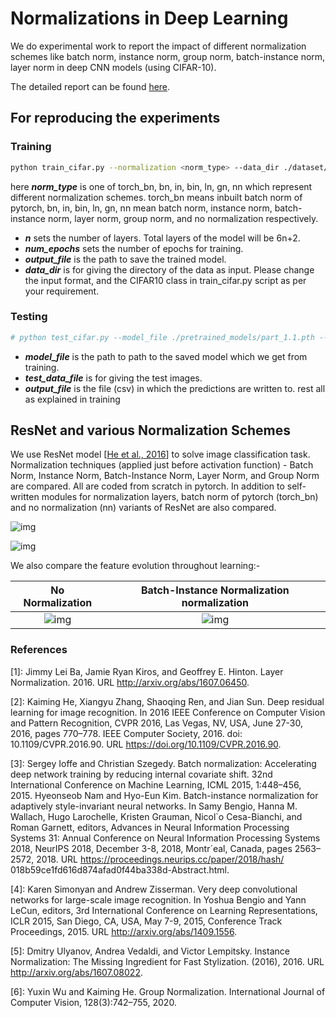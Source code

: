 # Normalizations in Deep Learning

We do experimental work to report the impact of different normalization schemes like batch norm, instance norm, group norm, batch-instance norm, layer norm in deep CNN models (using CIFAR-10).

The detailed report can be found [here](https://github.com/HarmanDotpy/Normalizations-in-Deep-Learning/blob/main/Normalizations_report.pdf). 

## For reproducing the experiments
### Training
```bash
python train_cifar.py --normalization <norm_type> --data_dir ./dataset/cifar-10-batches-py --output_file ./saving_results/1.1.pth --n 2 --num_epochs 2
```
here ***norm_type*** is one of torch_bn, bn, in, bin, ln, gn, nn which represent different normalization schemes. torch_bn means inbuilt batch norm of pytorch, bn, in, bin, ln, gn, nn mean batch norm, instance norm, batch-instance norm, layer norm, group norm, and no normalization respectively.

- ***n*** sets the number of layers. Total layers of the model will be 6n+2.
- ***num_epochs*** sets the number of epochs for training.
- ***output_file*** is the path to save the trained model.
- ***data_dir*** is for giving the directory of the data as input. Please change the input format, and the CIFAR10 class in train_cifar.py script as per your requirement.

### Testing
```bash
# python test_cifar.py --model_file ./pretrained_models/part_1.1.pth --normalization <norm_type> --n 2 --test_data_file ./sample_test_data/cifar_test.csv --output_file ./saving_results/1.1_test_out.csv
```
- ***model_file*** is the path to path to the saved model which we get from training.
- ***test_data_file*** is for giving the test images.
- ***output_file*** is the file (csv) in which the predictions are written to.
rest all as explained in training



## ResNet and various Normalization Schemes

We use ResNet model [[He et al., 2016](https://arxiv.org/abs/1512.03385)] to solve image classification task. Normalization techniques (applied just before activation function) - Batch Norm, Instance Norm, Batch-Instance Norm, Layer Norm, and Group Norm are compared. 
All are coded from scratch in pytorch. In addition to self-written modules for normalization layers, batch norm of pytorch (torch_bn) and no normalization (nn) variants of ResNet are also compared. 



![img](https://lh3.googleusercontent.com/ojhv6r8p3G8tnAMOtiII-4heIE2UL57OIfJLVYyw6Q5LVNmuugUrJmY1MoNCVmAJVRWMKkGe2dkUNdKuldXqJginRdrdPg0pHVRKd_dI8Y1ebYr_6_dmOC6wV1MK5q80IskOG6PN)

![img](https://lh3.googleusercontent.com/QpXYRudfXJX4cSszgMIgJZv9pxGIiEP1dYW6K9d6Lc9gHHHeozYlA-Q570jV3yXlhXFlC28xQfuP-gu1zwVMKJCX9oY7KtOAfjV-E8-7wgc7evpqPp8Az7XNxfYW8Ho13Uf_rH1B)

We also compare the feature evolution throughout learning:-

No Normalization            |  Batch-Instance Normalization normalization
:-------------------------:|:-------------------------:
![img](https://lh5.googleusercontent.com/VSiC9ONIpHZCW1E91nf92QbwdA4XV4PHDLNCWy4U74JEGjlg6CbQYA3GT-ZZiOzFS8aIuU91NjO288aGqG9Ca4VoU2ibsgjTqCvIL6K3z9TRHGHsRkssa752mp-hUuH7zwboN27u) |  ![img](https://lh6.googleusercontent.com/sIpydqM5F_1owAH7c_d_vC_W5BmlR0mzW8IBw93PC9bNwCELnojq6fJyy5XovA1fHvITqqVCQ1tVbjFiTCcJH5uhPF0wzD6V1Y8ekVUWxUVrleSi6zoM56yJcBreYRMz5Osm3JO0)

### References
[1]: Jimmy Lei Ba, Jamie Ryan Kiros, and Geoffrey E. Hinton. Layer Normalization.
2016. URL http://arxiv.org/abs/1607.06450.

[2]: Kaiming He, Xiangyu Zhang, Shaoqing Ren, and Jian Sun. Deep residual learning for image recognition. In 2016 IEEE Conference on Computer Vision and
Pattern Recognition, CVPR 2016, Las Vegas, NV, USA, June 27-30, 2016,
pages 770–778. IEEE Computer Society, 2016. doi: 10.1109/CVPR.2016.90.
URL https://doi.org/10.1109/CVPR.2016.90.

[3]: Sergey Ioffe and Christian Szegedy. Batch normalization: Accelerating deep
network training by reducing internal covariate shift. 32nd International Conference on Machine Learning, ICML 2015, 1:448–456, 2015.
Hyeonseob Nam and Hyo-Eun Kim. Batch-instance normalization for adaptively style-invariant neural networks. In Samy Bengio, Hanna M. Wallach, Hugo Larochelle, Kristen Grauman, Nicol`o Cesa-Bianchi, and Roman Garnett, editors, Advances in Neural Information Processing Systems 31: Annual Conference on Neural Information Processing Systems 2018, NeurIPS 2018, December 3-8, 2018, Montr´eal, Canada, pages 2563–
2572, 2018. URL https://proceedings.neurips.cc/paper/2018/hash/
018b59ce1fd616d874afad0f44ba338d-Abstract.html.

[4]: Karen Simonyan and Andrew Zisserman. Very deep convolutional networks for
large-scale image recognition. In Yoshua Bengio and Yann LeCun, editors,
3rd International Conference on Learning Representations, ICLR 2015, San
Diego, CA, USA, May 7-9, 2015, Conference Track Proceedings, 2015. URL
http://arxiv.org/abs/1409.1556.

[5]: Dmitry Ulyanov, Andrea Vedaldi, and Victor Lempitsky. Instance Normalization: The Missing Ingredient for Fast Stylization. (2016), 2016. URL
http://arxiv.org/abs/1607.08022.

[6]: Yuxin Wu and Kaiming He. Group Normalization. International Journal of
Computer Vision, 128(3):742–755, 2020.

